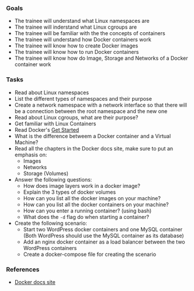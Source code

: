
### Goals
- The trainee will understand what Linux namespaces are
- The trainee will inderstand what Linux cgroups are
- The trainee will be familiar with the the concepts of containers
- The trainee will understand how Docker containers work
- The trainee will know how to create Docker images
- The trainee will know how to run Docker containers
- The trainee will know how do Image, Storage and Networks of a Docker container work

### Tasks
- Read about Linux namespaces
- List the different types of namespaces and their purpose
- Create a network namespace with a network interface so that there will be a connection between the root namespace and the new one
- Read about Linux cgroups, what are their purpose?
- Get familiar with Linux Containers
- Read Docker's [Get Started](https://docs.docker.com/get-started/)
- What is the difference betweem a Docker container and a Virtual Machine?
- Read all the chapters in the Docker docs site, make sure to put an emphasis on:
  - Images
  - Networks
  - Storage (Volumes)
- Answer the following questions:
  - How does image layers work in a docker image?
  - Explain the 3 types of docker volumes
  - How can you list all the docker images on your machine?
  - How can you list all the docker containers on your machine?
  - How can you enter a running container? (using bash)
  - What does the `-d` flag do when starting a container?
- Create the following scenario:
  - Start two WordPress docker containers and one MySQL container (Both WordPress should use the MySQL container as its database)
  - Add an nginx docker container as a load balancer between the two WordPress containers
  - Create a docker-compose file for creating the scenario

### References
- [Docker docs site](https://docs.docker.com/storage/)

